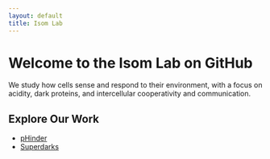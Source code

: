 ```yaml
---
layout: default
title: Isom Lab
---
```


# Welcome to the Isom Lab on GitHub

We study how cells sense and respond to their environment, with a focus on acidity, dark proteins, and intercellular cooperativity and communication.

## Explore Our Work

- [pHinder](github_website/projects/pHinder/)
- [Superdarks](github_website/projects/Superdarks/)
